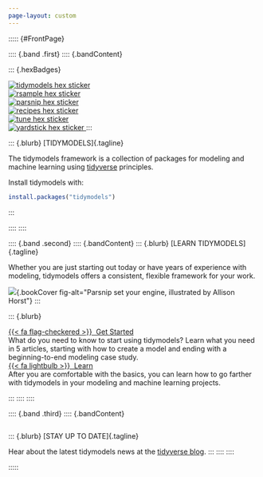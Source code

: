```yaml
---
page-layout: custom
---
```






::::: {#FrontPage}

:::: {.band .first}
:::: {.bandContent}

::: {.hexBadges}
<a href="https://tidymodels.tidymodels.org/">
  <div class=""></div>
  <img src="images/tidymodels.png" alt="tidymodels hex sticker" class="r1 c0">
</a>

<a href="https://rsample.tidymodels.org/">
  <div class="filtered r2 c0"></div>
  <img src="images/rsample.png" alt="rsample hex sticker" class="r2 c0">
</a>

<a href="https://parsnip.tidymodels.org/">
  <div class="filtered r3 c0"></div>
  <img src="images/parsnip.png" alt="parsnip hex sticker" class="r3 c0">
</a>
       
        
<a href="https://recipes.tidymodels.org/">
  <div class="filtered r2 c2"></div>
  <img src="images/recipes.png" alt="recipes hex sticker" class="r2 c2">
</a>

<a href="https://tune.tidymodels.org/">
 <div class="filtered r3 c2"></div>
 <img src="images/tune.png" alt="tune hex sticker" class="r3 c2">
</a>

<a href="https://yardstick.tidymodels.org/">
  <div class="filtered r4 c2"></div>
  <img src="images/yardstick.png" alt="yardstick hex sticker" class="r4 c2">
</a>
:::

::: {.blurb}
[TIDYMODELS]{.tagline}

The tidymodels framework is a collection of packages for modeling and machine learning using [tidyverse](https://www.tidyverse.org/) principles.

Install tidymodels with:

```r
install.packages("tidymodels")
```
:::

::::
::::

:::: {.band .second}
:::: {.bandContent}
::: {.blurb}
[LEARN TIDYMODELS]{.tagline}

Whether you are just starting out today or have years of experience with modeling, tidymodels offers a consistent, flexible framework for your work.

![](images/cover.png){.bookCover fig-alt="Parsnip set your engine, illustrated by Allison Horst"}
:::

::: {.blurb}
<div class="event">
  <div class="eventTitle"><a href="start/">{{< fa flag-checkered >}}&nbsp;&nbsp;Get Started</a></div>
  <div class="eventDetails">What do you need to know to start using tidymodels? Learn what you need in 5 articles, starting with how to create a model and ending with a beginning-to-end modeling case study.</div>
</div>

<div class="event">
  <div class="eventTitle"><a href="learn/">{{< fa lightbulb >}}&nbsp;&nbsp;Learn</a></div>
  <div class="eventDetails">After you are comfortable with the basics, you can learn how to go farther with tidymodels in your modeling and machine learning projects.</div>
</div>

:::
::::
::::

:::: {.band .third}
:::: {.bandContent}

<div class="hideOnMobile"><img class="bee1" src="images/parsnip-flagger.jpg" alt=""></div>

::: {.blurb}
[STAY UP TO DATE]{.tagline}

Hear about the latest tidymodels news at the [tidyverse blog](https://www.tidyverse.org/tags/tidymodels/).
:::
::::
::::

:::::
